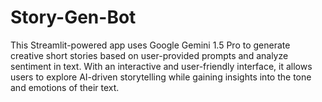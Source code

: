 # Story-Gen-Bot
This Streamlit-powered app uses Google Gemini 1.5 Pro to generate creative short stories based on user-provided prompts and analyze sentiment in text. With an interactive and user-friendly interface, it allows users to explore AI-driven storytelling while gaining insights into the tone and emotions of their text.
